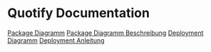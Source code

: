 # Quotify Documentation

[Package Diagramm](./PackageDiagram.png)
[Package Diagramm Beschreibung](./PackageDiagram.md)
[Deployment Diagramm](./deployment_dia.png)
[Deployment Anleitung](./deployment.md)
